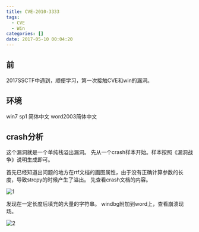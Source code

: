 ```yaml
---
title: CVE-2010-3333
tags:
  - CVE
  - Win
categories: []
date: 2017-05-10 00:04:20
---
```


## 前

2017SSCTF中遇到，顺便学习，第一次接触CVE和win的漏洞。

## 环境

win7 sp1 简体中文
word2003简体中文

## crash分析

这个漏洞就是一个单纯栈溢出漏洞。
先从一个crash样本开始。样本按照《漏洞战争》说明生成即可。

首先已经知道出问题的地方在rtf文档的画图属性，由于没有正确计算参数的长度，导致strcpy的时候产生了溢出。
先查看crash文档的内容。

![1](1.png)

发现在一定长度后填充的大量的字符串。
windbg附加到word上，查看崩溃现场。

![2](2.png)